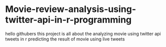 # Movie-review-analysis-using-twitter-api-in-r-programming
hello githubers this project is all about the analyzing movie using twitter api tweets in r predicting the result of movie using live tweets

